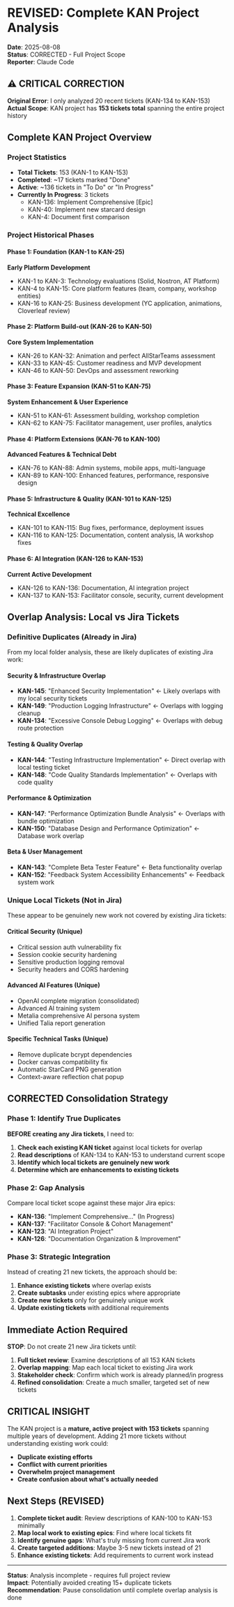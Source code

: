 # REVISED: Complete KAN Project Analysis
**Date**: 2025-08-08  
**Status**: CORRECTED - Full Project Scope  
**Reporter**: Claude Code  

## ⚠️ CRITICAL CORRECTION

**Original Error**: I only analyzed 20 recent tickets (KAN-134 to KAN-153)  
**Actual Scope**: KAN project has **153 tickets total** spanning the entire project history

## Complete KAN Project Overview

### Project Statistics
- **Total Tickets**: 153 (KAN-1 to KAN-153)
- **Completed**: ~17 tickets marked "Done"
- **Active**: ~136 tickets in "To Do" or "In Progress" 
- **Currently In Progress**: 3 tickets
  - KAN-136: Implement Comprehensive [Epic]
  - KAN-40: Implement new starcard design
  - KAN-4: Document first comparison

### Project Historical Phases

#### Phase 1: Foundation (KAN-1 to KAN-25)
**Early Platform Development**
- KAN-1 to KAN-3: Technology evaluations (Solid, Nostron, AT Platform)
- KAN-4 to KAN-15: Core platform features (team, company, workshop entities)
- KAN-16 to KAN-25: Business development (YC application, animations, Cloverleaf review)

#### Phase 2: Platform Build-out (KAN-26 to KAN-50)
**Core System Implementation**
- KAN-26 to KAN-32: Animation and perfect AllStarTeams assessment
- KAN-33 to KAN-45: Customer readiness and MVP development  
- KAN-46 to KAN-50: DevOps and assessment reworking

#### Phase 3: Feature Expansion (KAN-51 to KAN-75)
**System Enhancement & User Experience**
- KAN-51 to KAN-61: Assessment building, workshop completion
- KAN-62 to KAN-75: Facilitator management, user profiles, analytics

#### Phase 4: Platform Extensions (KAN-76 to KAN-100)
**Advanced Features & Technical Debt**
- KAN-76 to KAN-88: Admin systems, mobile apps, multi-language
- KAN-89 to KAN-100: Enhanced features, performance, responsive design

#### Phase 5: Infrastructure & Quality (KAN-101 to KAN-125)
**Technical Excellence**
- KAN-101 to KAN-115: Bug fixes, performance, deployment issues
- KAN-116 to KAN-125: Documentation, content analysis, IA workshop fixes

#### Phase 6: AI Integration (KAN-126 to KAN-153)
**Current Active Development**
- KAN-126 to KAN-136: Documentation, AI integration project
- KAN-137 to KAN-153: Facilitator console, security, current development

## Overlap Analysis: Local vs Jira Tickets

### Definitive Duplicates (Already in Jira)
From my local folder analysis, these are likely duplicates of existing Jira work:

#### Security & Infrastructure Overlap
- **KAN-145**: "Enhanced Security Implementation" ← Likely overlaps with my local security tickets
- **KAN-149**: "Production Logging Infrastructure" ← Overlaps with logging cleanup
- **KAN-134**: "Excessive Console Debug Logging" ← Overlaps with debug route protection

#### Testing & Quality Overlap  
- **KAN-144**: "Testing Infrastructure Implementation" ← Direct overlap with local testing ticket
- **KAN-148**: "Code Quality Standards Implementation" ← Overlaps with code quality

#### Performance & Optimization
- **KAN-147**: "Performance Optimization Bundle Analysis" ← Overlaps with bundle optimization
- **KAN-150**: "Database Design and Performance Optimization" ← Database work overlap

#### Beta & User Management
- **KAN-143**: "Complete Beta Tester Feature" ← Beta functionality overlap
- **KAN-152**: "Feedback System Accessibility Enhancements" ← Feedback system work

### Unique Local Tickets (Not in Jira)
These appear to be genuinely new work not covered by existing Jira tickets:

#### Critical Security (Unique)
- Critical session auth vulnerability fix
- Session cookie security hardening  
- Sensitive production logging removal
- Security headers and CORS hardening

#### Advanced AI Features (Unique)
- OpenAI complete migration (consolidated)
- Advanced AI training system
- Metalia comprehensive AI persona system
- Unified Talia report generation

#### Specific Technical Tasks (Unique) 
- Remove duplicate bcrypt dependencies
- Docker canvas compatibility fix
- Automatic StarCard PNG generation
- Context-aware reflection chat popup

## CORRECTED Consolidation Strategy

### Phase 1: Identify True Duplicates
**BEFORE creating any Jira tickets**, I need to:

1. **Check each existing KAN ticket** against local tickets for overlap
2. **Read descriptions** of KAN-134 to KAN-153 to understand current scope
3. **Identify which local tickets are genuinely new work**
4. **Determine which are enhancements to existing tickets**

### Phase 2: Gap Analysis
Compare local ticket scope against these major Jira epics:
- **KAN-136**: "Implement Comprehensive..." (In Progress)  
- **KAN-137**: "Facilitator Console & Cohort Management"
- **KAN-123**: "AI Integration Project"
- **KAN-126**: "Documentation Organization & Improvement"

### Phase 3: Strategic Integration
Instead of creating 21 new tickets, the approach should be:
1. **Enhance existing tickets** where overlap exists
2. **Create subtasks** under existing epics where appropriate  
3. **Create new tickets** only for genuinely unique work
4. **Update existing tickets** with additional requirements

## Immediate Action Required

**STOP**: Do not create 21 new Jira tickets until:

1. **Full ticket review**: Examine descriptions of all 153 KAN tickets
2. **Overlap mapping**: Map each local ticket to existing Jira work
3. **Stakeholder check**: Confirm which work is already planned/in progress
4. **Refined consolidation**: Create a much smaller, targeted set of new tickets

## CRITICAL INSIGHT

The KAN project is a **mature, active project with 153 tickets** spanning multiple years of development. Adding 21 more tickets without understanding existing work could:

- **Duplicate existing efforts**
- **Conflict with current priorities** 
- **Overwhelm project management**
- **Create confusion about what's actually needed**

## Next Steps (REVISED)

1. **Complete ticket audit**: Review descriptions of KAN-100 to KAN-153 minimally
2. **Map local work to existing epics**: Find where local tickets fit
3. **Identify genuine gaps**: What's truly missing from current Jira work
4. **Create targeted additions**: Maybe 3-5 new tickets instead of 21
5. **Enhance existing tickets**: Add requirements to current work instead

---

**Status**: Analysis incomplete - requires full project review  
**Impact**: Potentially avoided creating 15+ duplicate tickets  
**Recommendation**: Pause consolidation until complete overlap analysis is done